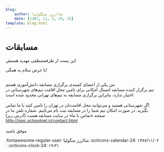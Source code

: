 ```yaml
---
blog:
    author: شااززز منگولیا
    date: [1387, 11, 2, 19, 31]
template: blog.html
---
```

# مسابقات

<div class="cnt">
این پست از طرفمصطفی مهدیه هستش.<p>با عرض سلام به همگی!</p>
<p><br/>من یکی از اعضای کمیته‌ی برگزاری مسابقه دانش‌آموزی هستم.<br/>تیم
برگزار کننده مسابقه امسال امکانی برای تامین محل اقامت تیم‌های شهرستانی
در اختیار ندارد، بنابراین برگزاری مسابقه به تیم‌های تهرانی محدود شده
است.<br/><br/>اگر شهرستانی هستید و می‌توانید محل اقامت‌تان در تهران را
تامین کنند با ما تماس بگیرید. در صورت امکان تیم شما را در مسابقه ثبت
نام می‌کنیم. شماره تلفن ما در صفحه «تماس با ما» در سایت مسابقه هست
(آدرس زیر)<br/><a href="http://ispc.schoolnet.ir/contact.html">http://ispc.schoolnet.ir/contact.html</a><br/><br/>موفق باشید</p>
</div>

<div class="blog-info" markdown>
<span class="blog-author">
:fontawesome-regular-user: شااززز منگولیا
</span>
<span class="blog-date">
:octicons-calendar-24: ۱۳۸۷/۱۱/۰۲ · :octicons-clock-24: ۱۹:۳۱
</span>
</div>

